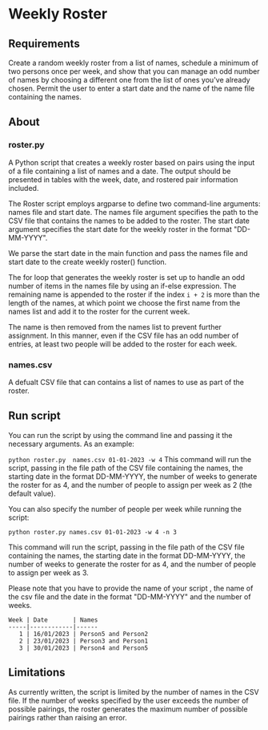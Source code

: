 # Weekly Roster 

## Requirements
Create a random weekly roster from a list of names, schedule a minimum of two persons once per week, and show that you can manage an odd number of names by choosing a different one from the list of ones you've already chosen. Permit the user to enter a start date and the name of the name file containing the names.

## About

### roster.py
A Python script that creates a weekly roster based on pairs using the input of a file containing a list of names and a date.
The output should be presented in tables with the week, date, and rostered pair information included.

The Roster script employs argparse to define two command-line arguments: names file and start date. The names file argument specifies the path to the CSV file that contains the names to be added to the roster. The start date argument specifies the start date for the weekly roster in the format "DD-MM-YYYY".

We parse the start date in the main function and pass the names file and start date to the create weekly roster() function.

The for loop that generates the weekly roster is set up to handle an odd number of items in the names file by using an if-else expression. The remaining name is appended to the roster if the index `i + 2` is more than the length of the names, at which point we choose the first name from the names list and add it to the roster for the current week.

The name is then removed from the names list to prevent further assignment. In this manner, even if the CSV file has an odd number of entries, at least two people will be added to the roster for each week.

### names.csv
A defualt CSV file that can contains a list of names to use as part of the roster.

## Run script 
You can run the script by using the command line and passing it the necessary arguments. As an example:

`python roster.py  names.csv 01-01-2023 -w 4`
This command will run the script, passing in the file path of the CSV file containing the names, the starting date in the format DD-MM-YYYY, the number of weeks to generate the roster for as 4, and the number of people to assign per week as 2 (the default value).

You can also specify the number of people per week while running the script:

`python roster.py names.csv 01-01-2023 -w 4 -n 3`

This command will run the script, passing in the file path of the CSV file containing the names, the starting date in the format DD-MM-YYYY, the number of weeks to generate the roster for as 4, and the number of people to assign per week as 3.

Please note that you have to provide the name of your script , the name of the csv file and the date in the format "DD-MM-YYYY" and the number of weeks.


```
Week | Date       | Names
-----|------------|------
   1 | 16/01/2023 | Person5 and Person2
   2 | 23/01/2023 | Person3 and Person1
   3 | 30/01/2023 | Person4 and Person5
```

## Limitations 
As currently written, the script is limited by the number of names in the CSV file. If the number of weeks specified by the user exceeds the number of possible pairings, the roster generates the maximum number of possible pairings rather than raising an error.